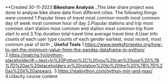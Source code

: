 **Created 30-11-2023
**Bikeshare Analysis**
_This bike share project was done to analyse bike share data from different cities.
The following things were covered
1.Popular times of travel
most common month
most common day of week
most common hour of day
2.Popular stations and trip
most common start station
most common end station
most common trip from start to end
3.Trip duration
total travel time
average travel time
4.User info
counts of each user type
counts of each gender
earliest, most recent, most common year of birth
_
**Useful Tools**
1.https://www.geeksforgeeks.org/how-to-get-the-minimum-value-from-the-pandas-dataframe-in-python/
2.https://matcha.fyi/python-placeholder/#:~:text=In%20Python%2C%20you%20can%20use%20%7B%7D%20as%20placeholders,in%20relation%20to%20the%20%7B%7D%20as%20it%20appears.
3.https://realpython.com/python-min-and-max/
4.Udacity course content
